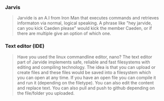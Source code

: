 ### **Jarvis**
> Jarvide is an A.I from Iron Man that executes commands and retrieves informaton via normal, logical speaking. A phrase like "hey jarvide, can you kick Caeden please" would kick the member Caeden, or if there are multiple give an option of which one.


### **Text editor (IDE)**
> Have you used the linux commandline editor, nano? The text editor part of Jarvide implements safe, reliable and fast filesystems with editing and compiling technology. The idea is that you can upload or create files and these files would be saved into a filesystem which you can open at any time. If you have an open file you can compile it and run it (depending on the filetype). You can also edit the content and replace text. You can also pull and push to github depending on the file/folder you uploaded.
